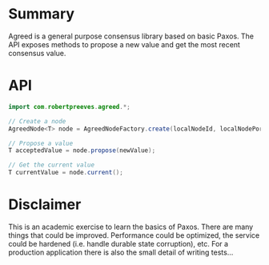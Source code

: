 # Summary

Agreed is a general purpose consensus library based on basic Paxos. The API exposes methods to 
propose a new value and get the most recent consensus value.

# API

```java
import com.robertpreeves.agreed.*;

// Create a node
AgreedNode<T> node = AgreedNodeFactory.create(localNodeId, localNodePort, otherNodes, T.class);

// Propose a value
T acceptedValue = node.propose(newValue);

// Get the current value
T currentValue = node.current();  
```

# Disclaimer

This is an academic exercise to learn the basics of Paxos. There are many things that could be improved. Performance could be optimized, the service could be hardened (i.e. handle durable state corruption), etc. For a production 
application there is also the small detail of writing tests...
